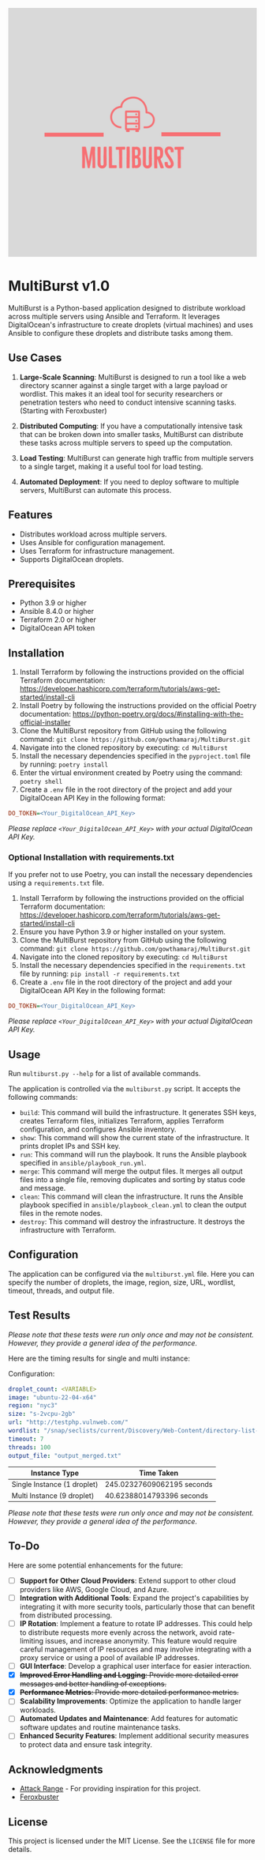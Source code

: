 ![MultiBurst Logo](images/Multiburst-logos.jpeg)

# MultiBurst v1.0

MultiBurst is a Python-based application designed to distribute workload across multiple servers using Ansible and Terraform. It leverages DigitalOcean's infrastructure to create droplets (virtual machines) and uses Ansible to configure these droplets and distribute tasks among them.

## Use Cases

1. **Large-Scale Scanning**: MultiBurst is designed to run a tool like a web directory scanner against a single target with a large payload or wordlist. This makes it an ideal tool for security researchers or penetration testers who need to conduct intensive scanning tasks. (Starting with Feroxbuster)

2. **Distributed Computing**: If you have a computationally intensive task that can be broken down into smaller tasks, MultiBurst can distribute these tasks across multiple servers to speed up the computation.

3. **Load Testing**: MultiBurst can generate high traffic from multiple servers to a single target, making it a useful tool for load testing.

4. **Automated Deployment**: If you need to deploy software to multiple servers, MultiBurst can automate this process.

## Features

- Distributes workload across multiple servers.
- Uses Ansible for configuration management.
- Uses Terraform for infrastructure management.
- Supports DigitalOcean droplets.

## Prerequisites

- Python 3.9 or higher
- Ansible 8.4.0 or higher
- Terraform 2.0 or higher
- DigitalOcean API token

## Installation

1. Install Terraform by following the instructions provided on the official Terraform documentation: https://developer.hashicorp.com/terraform/tutorials/aws-get-started/install-cli
2. Install Poetry by following the instructions provided on the official Poetry documentation: https://python-poetry.org/docs/#installing-with-the-official-installer
3. Clone the MultiBurst repository from GitHub using the following command: `git clone https://github.com/gowthamaraj/MultiBurst.git`
4. Navigate into the cloned repository by executing: `cd MultiBurst`
5. Install the necessary dependencies specified in the `pyproject.toml` file by running: `poetry install`
6. Enter the virtual environment created by Poetry using the command: `poetry shell`
7. Create a `.env` file in the root directory of the project and add your DigitalOcean API Key in the following format:
```ini
DO_TOKEN=<Your_DigitalOcean_API_Key>
```
*Please replace `<Your_DigitalOcean_API_Key>` with your actual DigitalOcean API Key.*

### Optional Installation with requirements.txt

If you prefer not to use Poetry, you can install the necessary dependencies using a `requirements.txt` file.

1. Install Terraform by following the instructions provided on the official Terraform documentation: https://developer.hashicorp.com/terraform/tutorials/aws-get-started/install-cli
2. Ensure you have Python 3.9 or higher installed on your system.
3. Clone the MultiBurst repository from GitHub using the following command: `git clone https://github.com/gowthamaraj/MultiBurst.git`
4. Navigate into the cloned repository by executing: `cd MultiBurst`
5. Install the necessary dependencies specified in the `requirements.txt` file by running: `pip install -r requirements.txt`
6. Create a `.env` file in the root directory of the project and add your DigitalOcean API Key in the following format:
```ini
DO_TOKEN=<Your_DigitalOcean_API_Key>
```
*Please replace `<Your_DigitalOcean_API_Key>` with your actual DigitalOcean API Key.*

## Usage

Run `multiburst.py --help` for a list of available commands.

The application is controlled via the `multiburst.py` script. It accepts the following commands:

- `build`: This command will build the infrastructure. It generates SSH keys, creates Terraform files, initializes Terraform, applies Terraform configuration, and configures Ansible inventory.
- `show`: This command will show the current state of the infrastructure. It prints droplet IPs and SSH key.
- `run`: This command will run the playbook. It runs the Ansible playbook specified in `ansible/playbook_run.yml`.
- `merge`: This command will merge the output files. It merges all output files into a single file, removing duplicates and sorting by status code and message.
- `clean`: This command will clean the infrastructure. It runs the Ansible playbook specified in `ansible/playbook_clean.yml` to clean the output files in the remote nodes.
- `destroy`: This command will destroy the infrastructure. It destroys the infrastructure with Terraform.

## Configuration

The application can be configured via the `multiburst.yml` file. Here you can specify the number of droplets, the image, region, size, URL, wordlist, timeout, threads, and output file.

## Test Results
*Please note that these tests were run only once and may not be consistent. However, they provide a general idea of the performance.*

Here are the timing results for single and multi instance:

Configuration:
```yml
droplet_count: <VARIABLE>
image: "ubuntu-22-04-x64"
region: "nyc3"
size: "s-2vcpu-2gb"
url: "http://testphp.vulnweb.com/"
wordlist: "/snap/seclists/current/Discovery/Web-Content/directory-list-lowercase-2.3-small.txt"
timeout: 7
threads: 100
output_file: "output_merged.txt"
```

Instance Type | Time Taken |
--------------|------------|
Single Instance (1 droplet)| 245.02327609062195 seconds |
Multi Instance (9 droplet)| 40.62388014793396 seconds |

*Please note that these tests were run only once and may not be consistent. However, they provide a general idea of the performance.*

## To-Do

Here are some potential enhancements for the future:

- [ ] **Support for Other Cloud Providers**: Extend support to other cloud providers like AWS, Google Cloud, and Azure.
- [ ] **Integration with Additional Tools**: Expand the project's capabilities by integrating it with more security tools, particularly those that can benefit from distributed processing.
- [ ] **IP Rotation**: Implement a feature to rotate IP addresses. This could help to distribute requests more evenly across the network, avoid rate-limiting issues, and increase anonymity. This feature would require careful management of IP resources and may involve integrating with a proxy service or using a pool of available IP addresses.
- [ ] **GUI Interface**: Develop a graphical user interface for easier interaction.
- [x] ~~**Improved Error Handling and Logging**: Provide more detailed error messages and better handling of exceptions.~~
- [x] ~~**Performance Metrics**: Provide more detailed performance metrics.~~
- [ ] **Scalability Improvements**: Optimize the application to handle larger workloads.
- [ ] **Automated Updates and Maintenance**: Add features for automatic software updates and routine maintenance tasks.
- [ ] **Enhanced Security Features**: Implement additional security measures to protect data and ensure task integrity.

## Acknowledgments

* [Attack Range](https://github.com/splunk/attack_range) - For providing inspiration for this project.
* [Feroxbuster](https://github.com/epi052/feroxbuster)

## License

This project is licensed under the MIT License. See the `LICENSE` file for more details.
